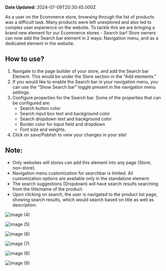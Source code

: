 **Date Updated:** 2024-07-09T20:30:45.000Z

  
As a user on the Ecommerce store, browsing through the list of products was a difficult task. Many products were left unexplored and also led to complex user experience on the website. To tackle this we are bringing a brand new element for our Ecommerce stores - Search bar! Store owners can now add the Search bar element in 2 ways: Navigation menu, and as a dedicated element in the website.

## **How to use?**

1. Navigate to the page builder of your store, and add the Search bar Element. This would be under the Store section in the "Add elements."
2. If you would like to enable the Search bar in your navigation menu, you can use the "Show Search bar" toggle present in the navigation menu settings.
3. Configure properties for the Search bar. Some of the properties that can be configured are:  
   * Search button color  
   * Search input box text and background color  
   * Search dropdown text and background color  
   * Border color for input field and dropdown  
   * Font size and weights.
4. Click on save/Publish to view your changes in your site!

## **Note:** 

* Only websites will stores can add this element into any page (Store, non-store).
* Navigation menu customization for searchbar is limited. All customization options are available only in the standalone element.
* The search suggestions (Dropdown) will have search results searching from the title/name of the product.
* Upon clicking on search, the user is navigated to the product list page, showing search results, which would search based on title as well as description.

![image (4)](https://s3.amazonaws.com/cdn.freshdesk.com/data/helpdesk/attachments/production/155028960790/original/_mF6NCoak8IG4kthR8PXfBu1FoAgR3_KjQ.jpeg?1720535191)

![image (5)](https://s3.amazonaws.com/cdn.freshdesk.com/data/helpdesk/attachments/production/155028960795/original/0c2dMkFiwFkijaKEf-fAObxRFmxTCLX90A.jpeg?1720535191)

![image (6)](https://s3.amazonaws.com/cdn.freshdesk.com/data/helpdesk/attachments/production/155028960792/original/P7yEJCBhOUEIl17NkIPXdSr_8J0GrsDMxw.jpeg?1720535191)

![image (7)](https://s3.amazonaws.com/cdn.freshdesk.com/data/helpdesk/attachments/production/155028960794/original/6CMb5tcUPhs7DgQgbM0gOx_ahbESwQ-lLQ.jpeg?1720535191)

![image (8)](https://s3.amazonaws.com/cdn.freshdesk.com/data/helpdesk/attachments/production/155028960791/original/ACiz3YgVs-jbPYI6fRH53m2ria-zK30CGw.jpeg?1720535191)

![image (9)](https://s3.amazonaws.com/cdn.freshdesk.com/data/helpdesk/attachments/production/155028960793/original/ROAVFXsbFxIZlERg9N1BWDpGw43D8yeZ-w.jpeg?1720535191)

  
